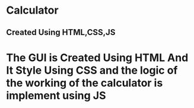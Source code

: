 Calculator
=======

Created Using HTML,CSS,JS
-----------

# The GUI is Created Using HTML And It Style Using CSS and the logic of the working of the calculator is implement using JS
